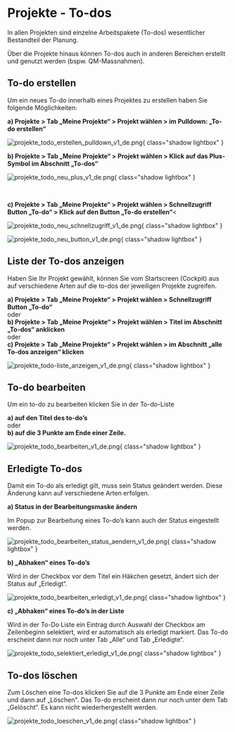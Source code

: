 # Projekte - To-dos

In allen Projekten sind einzelne Arbeitspakete (To-dos) wesentlicher Bestandteil der Planung.

Über die Projekte hinaus können To-dos auch in anderen Bereichen erstellt und genutzt werden (bspw. QM-Massnahmen).

## To-do erstellen

Um ein neues To-do innerhalb eines Projektes zu erstellen haben Sie folgende Möglichkeiten:

**a) Projekte > Tab „Meine Projekte“ > Projekt wählen > im Pulldown: „To-do erstellen“**

![projekte_todo_erstellen_pulldown_v1_de.png](assets/projekte_todo_erstellen_pulldown_v1_de.png){ class="shadow lightbox" }

**b) Projekte > Tab „Meine Projekte“ > Projekt wählen > Klick auf das Plus-Symbol im Abschnitt „To-dos“**

![projekte_todo_neu_plus_v1_de.png](assets/projekte_todo_neu_plus_v1_de.png){ class="shadow lightbox" }

<br>

**c) Projekte > Tab „Meine Projekte“ > Projekt wählen > Schnellzugriff Button „To-do“ > Klick auf den Button „To-do erstellen“**<

![projekte_todo_neu_schnellzugriff_v1_de.png](assets/projekte_todo_neu_schnellzugriff_v1_de.png){ class="shadow lightbox" }

![projekte_todo_neu_button_v1_de.png](assets/projekte_todo_neu_button_v1_de.png){ class="shadow lightbox" }

## Liste der To-dos anzeigen

Haben Sie Ihr Projekt gewählt, können Sie vom Startscreen (Cockpit) aus auf verschiedene Arten auf die to-dos der jeweiligen Projekte zugreifen.

**a) Projekte > Tab „Meine Projekte“ > Projekt wählen > Schnellzugriff Button „To-do“**<br>
oder<br>
**b) Projekte > Tab „Meine Projekte“ > Projekt wählen > Titel im Abschnitt „To-dos“ anklicken**<br>
oder<br>
**c) Projekte > Tab „Meine Projekte“ > Projekt wählen > im Abschnitt „alle To-dos anzeigen“ klicken**

![projekte_todo-liste_anzeigen_v1_de.png](assets/projekte_todo-liste_anzeigen_v1_de.png){ class="shadow lightbox" }


## To-do bearbeiten

Um ein to-do zu bearbeiten klicken Sie in der To-do-Liste

**a) auf den Titel des to-do’s**<br>
oder<br>
**b) auf die 3 Punkte am Ende einer Zeile.**

![projekte_todo_bearbeiten_v1_de.png](assets/projekte_todo_bearbeiten_v1_de.png){ class="shadow lightbox" }

## Erledigte To-dos

Damit ein To-do als erledigt gilt, muss sein Status geändert werden. Diese Änderung kann auf verschiedene Arten erfolgen.

**a) Status in der Bearbeitungsmaske ändern**

Im Popup zur Bearbeitung eines To-do’s kann auch der Status eingestellt werden.

![projekte_todo_bearbeiten_status_aendern_v1_de.png](assets/projekte_todo_bearbeiten_status_aendern_v1_de.png){ class="shadow lightbox" }

**b) „Abhaken“ eines To-do’s** 

Wird in der Checkbox vor dem Titel ein Häkchen gesetzt, ändert sich der Status auf „Erledigt“.

![projekte_todo_bearbeiten_erledigt_v1_de.png](assets/projekte_todo_bearbeiten_erledigt_v1_de.png){ class="shadow lightbox" }

**c) „Abhaken“ eines To-do’s in der Liste**

Wird in der To-Do Liste ein Eintrag durch Auswahl der Checkbox am Zeilenbeginn selektiert, wird er automatisch als erledigt markiert.
Das To-do erscheint dann nur noch unter Tab „Alle“ und Tab „Erledigte“.

![projekte_todo_selektiert_erledigt_v1_de.png](assets/projekte_todo_selektiert_erledigt_v1_de.png){ class="shadow lightbox" }

## To-dos löschen

Zum Löschen eine To-dos klicken Sie auf die 3 Punkte am Ende einer Zeile und dann auf „Löschen". Das To-do erscheint dann nur noch unter dem Tab „Gelöscht“. Es kann nicht wiederhergestellt werden.

![projekte_todo_loeschen_v1_de.png](assets/projekte_todo_loeschen_v1_de.png){ class="shadow lightbox" }
